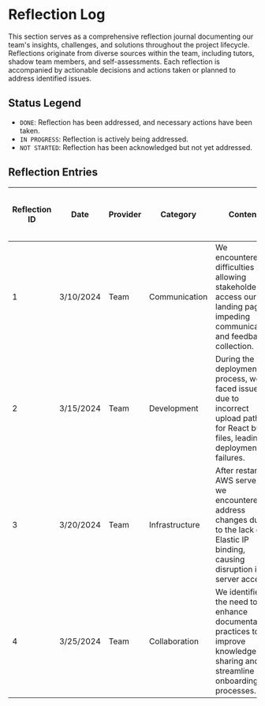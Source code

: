 # Reflection Log

This section serves as a comprehensive reflection journal documenting our team's insights, challenges, and solutions throughout the project lifecycle. Reflections originate from diverse sources within the team, including tutors, shadow team members, and self-assessments. Each reflection is accompanied by actionable decisions and actions taken or planned to address identified issues.

## Status Legend

- `DONE`: Reflection has been addressed, and necessary actions have been taken.
- `IN PROGRESS`: Reflection is actively being addressed.
- `NOT STARTED`: Reflection has been acknowledged but not yet addressed.

## Reflection Entries

| Reflection ID | Date       | Provider      | Category     | Content                                                                                                       | Decision & Action (Already Done/Planned to Do)                                                            | Participants                | Status & Done Date |
|---------------|------------|---------------|--------------|---------------------------------------------------------------------------------------------------------------|----------------------------------------------------------------------------------------------------------|-----------------------------|---------------------|
| 1             | 3/10/2024  | Team          | Communication| We encountered difficulties in allowing stakeholders to access our landing page, impeding communication and feedback collection. | Decision: Implemented secure sharing options for landing page access and provided clear instructions to stakeholders. | @Ziyang Song @Kunlun Zang @Casey Zhao  @Austin Lee @Stephanie Sun| `DONE` 3/15/2023    |
| 2             | 3/15/2024  | Team          | Development  | During the deployment process, we faced issues due to incorrect upload paths for React build files, leading to deployment failures. | Decision: Updated upload configurations and conducted thorough testing to ensure correct file paths.            | @Ziyang Song @Kunlun Zang @Casey Zhao  @Austin Lee @Stephanie Sun | `DONE` 3/20/2023    |
| 3             | 3/20/2024  | Team          | Infrastructure| After restarting AWS servers, we encountered IP address changes due to the lack of Elastic IP binding, causing disruption in server access. | Decision: Configured Elastic IPs for AWS servers to maintain consistent IP addresses.                            | @Ziyang Song @Kunlun Zang @Zubin Zubin  | `DONE` 3/25/2023    |
| 4             | 3/25/2024  | Team          | Collaboration| We identified the need to enhance documentation practices to improve knowledge sharing and streamline onboarding processes. | Decision: Created comprehensive documentation outlining project architecture and development guidelines.        |@Kunlun Zang @Casey Zhao @Zubin Zubin @Austin Lee| `IN PROGRESS` TBD   |

